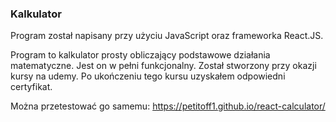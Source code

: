 ### Kalkulator

Program został napisany przy użyciu JavaScript oraz frameworka React.JS.

Program to kalkulator prosty obliczający podstawowe działania matematyczne. Jest on w pełni funkcjonalny. Został stworzony przy okazji kursy na udemy. Po ukończeniu tego kursu uzyskałem odpowiedni certyfikat.

Można przetestować go samemu: https://petitoff1.github.io/react-calculator/
